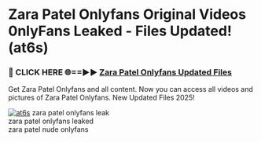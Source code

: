 # Zara Patel Onlyfans Original Videos 0nlyFans Leaked - Files Updated! (at6s)

<h3>🔴 CLICK HERE 🌐==►► <a href="https://hideuri.com/03YgE1" rel="nofollow">Zara Patel Onlyfans Updated Files</a></h3>

Get Zara Patel Onlyfans and all content. Now you can access all videos and pictures of Zara Patel Onlyfans. New Updated Files 2025!

[![at6s](https://i.imgur.com/NaUBvic.gif)](https://hideuri.com/03YgE1)
zara patel onlyfans leak<br>
zara patel onlyfans leaked<br>
zara patel nude onlyfans